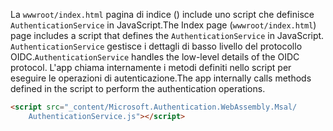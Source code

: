 <span data-ttu-id="cf0fc-101">La `wwwroot/index.html` pagina di indice () include uno script che definisce `AuthenticationService` in JavaScript.</span><span class="sxs-lookup"><span data-stu-id="cf0fc-101">The Index page (`wwwroot/index.html`) page includes a script that defines the `AuthenticationService` in JavaScript.</span></span> <span data-ttu-id="cf0fc-102">`AuthenticationService` gestisce i dettagli di basso livello del protocollo OIDC.</span><span class="sxs-lookup"><span data-stu-id="cf0fc-102">`AuthenticationService` handles the low-level details of the OIDC protocol.</span></span> <span data-ttu-id="cf0fc-103">L'app chiama internamente i metodi definiti nello script per eseguire le operazioni di autenticazione.</span><span class="sxs-lookup"><span data-stu-id="cf0fc-103">The app internally calls methods defined in the script to perform the authentication operations.</span></span>

```html
<script src="_content/Microsoft.Authentication.WebAssembly.Msal/
    AuthenticationService.js"></script>
```

